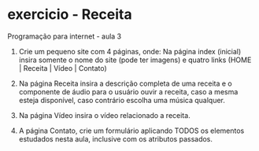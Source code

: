 # exercicio - Receita
Programação para internet - aula 3

1. Crie um pequeno site com 4 páginas, onde:
Na página index (inicial) insira somente o nome do site (pode ter imagens) e
quatro links (HOME | Receita | Vídeo | Contato)

2. Na página Receita insira a descrição completa de uma receita e o
componente de áudio para o usuário ouvir a receita, caso a mesma
esteja disponível, caso contrário escolha uma música qualquer.

3. Na página Vídeo insira o vídeo relacionado a receita.

4. A página Contato, crie um formulário aplicando TODOS os elementos
estudados nesta aula, inclusive com os atributos passados.
